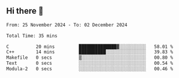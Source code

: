 ## Hi there 👋

<!--
**thethepai/thethepai** is a ✨ _special_ ✨ repository because its `README.md` (this file) appears on your GitHub profile.

Here are some ideas to get you started:

- 🔭 I’m currently working on ...
- 🌱 I’m currently learning ...
- 👯 I’m looking to collaborate on ...
- 🤔 I’m looking for help with ...
- 💬 Ask me about ...
- 📫 How to reach me: ...
- 😄 Pronouns: ...
- ⚡ Fun fact: ...
-->

<!--START_SECTION:waka-->

```txt
From: 25 November 2024 - To: 02 December 2024

Total Time: 35 mins

C          20 mins         ██████████████▓░░░░░░░░░░   58.01 %
C++        14 mins         ██████████░░░░░░░░░░░░░░░   39.83 %
Makefile   0 secs          ▒░░░░░░░░░░░░░░░░░░░░░░░░   00.80 %
Text       0 secs          ░░░░░░░░░░░░░░░░░░░░░░░░░   00.54 %
Modula-2   0 secs          ░░░░░░░░░░░░░░░░░░░░░░░░░   00.46 %
```

<!--END_SECTION:waka-->
